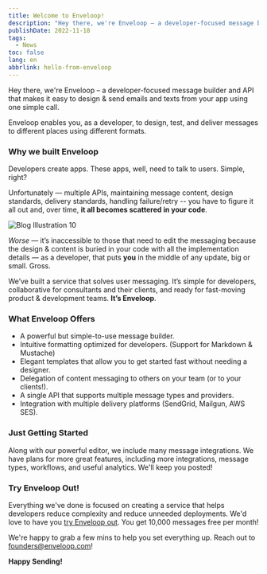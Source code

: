 ```yaml
---
title: Welcome to Enveloop!
description: "Hey there, we're Enveloop – a developer-focused message builder and API that makes it easy to design & send emails and texts from your app using one simple call."
publishDate: 2022-11-18
tags:
  - News
toc: false
lang: en
abbrlink: hello-from-enveloop
---
```


Hey there, we're Enveloop – a developer-focused message builder and API that makes it easy to design & send emails and texts from your app using one simple call.

Enveloop enables you, as a developer, to design, test, and deliver messages to different places using different formats.

### Why we built Enveloop

Developers create apps. These apps, well, need to talk to users. Simple, right?

Unfortunately — multiple APIs, maintaining message content, design standards, delivery standards, handling failure/retry -- you have to figure it all out and, over time, **it all becomes scattered in your code**.

![Blog Illustration 10](/assets/images/Blog%20Illustration%2010.png)

_Worse_ — it’s inaccessible to those that need to edit the messaging because the design & content is buried in your code with all the implementation details — as a developer, that puts **you** in the middle of any update, big or small. Gross.

We’ve built a service that solves user messaging. It’s simple for developers, collaborative for consultants and their clients, and ready for fast-moving product & development teams. **It’s Enveloop**.

### What Enveloop Offers

* A powerful but simple-to-use message builder.
* Intuitive formatting optimized for developers. (Support for Markdown & Mustache)
* Elegant templates that allow you to get started fast without needing a designer.
* Delegation of content messaging to others on your team (or to your clients!).
* A single API that supports multiple message types and providers.
* Integration with multiple delivery platforms (SendGrid, Mailgun, AWS SES).

### Just Getting Started

Along with our powerful editor, we include many message integrations. We have plans for more great features, including more integrations, message types, workflows, and useful analytics. We'll keep you posted!

### Try Enveloop Out!

Everything we've done is focused on creating a service that helps developers reduce complexity and reduce unneeded deployments. We'd love to have you [try Enveloop out](https://app.enveloop.com). You get 10,000 messages free per month!

We're happy to grab a few mins to help you set everything up. Reach out to founders@enveloop.com!

**Happy Sending!**
